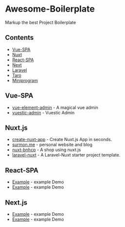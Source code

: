 # Awesome-Boilerplate

Markup the best Project Boilerplate


## Contents

- [Vue-SPA](#Vue-SPA)
- [Nuxt](#Vue-Nuxt)
- [React-SPA](#React-SPA)
- [Next](#React-Next)
- [Laravel](#Laravel)
- [Taro](#Taro)
- [Miniprogram](#Miniprogram)



## Vue-SPA

- [vue-element-admin](https://github.com/PanJiaChen/vue-element-admin) - A magical vue admin
- [vuestic-admin](https://github.com/epicmaxco/vuestic-admin) - Vuestic Admin


## Nuxt.js

- [create-nuxt-app](https://github.com/nuxt/create-nuxt-app) - Create Nuxt.js App in seconds.
- [surmon.me](https://github.com/surmon-china/surmon.me) - personal website and blog
- [nuxt-bnhcp](https://github.com/github1586/nuxt-bnhcp) - A shop using nuxt.js
- [laravel-nuxt](https://github.com/cretueusebiu/laravel-nuxt) - A Laravel-Nuxt starter project template.


## React-SPA

- [Example](https://docs.w3cub.com) - example Demo
- [Example](https://docs.w3cub.com) - example Demo


## Next.js

- [Example](https://docs.w3cub.com) - example Demo
- [Example](https://docs.w3cub.com) - example Demo









